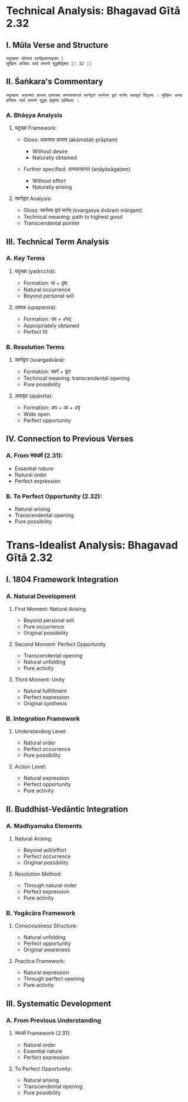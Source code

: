 # Technical Analysis: Bhagavad Gītā 2.32

## I. Mūla Verse and Structure

```sanskrit
यदृच्छया चोपपन्नं स्वर्गद्वारमपावृतम् |
सुखिनः क्षत्रियाः पार्थ लभन्ते युद्धमीदृशम् || 32 ||
```

## II. Śaṅkara's Commentary

```sanskrit
यदृच्छया अकामतः प्राप्तम् उपपन्नम् अनायासागतं स्वर्गद्वारं स्वर्गस्य द्वारं मार्गम् अपावृतं विवृतम् । सुखिनः धन्याः क्षत्रियाः पार्थ लभन्ते युद्धम् ईदृशम् एवंविधम् ।
```

### A. Bhāṣya Analysis
1. यदृच्छा Framework:
   - Gloss: अकामतः प्राप्तम् (akāmataḥ prāptam)
      * Without desire
      * Naturally obtained

   - Further specified: अनायासागतं (anāyāsāgataṃ)
      * Without effort
      * Naturally arising

2. स्वर्गद्वार Analysis:
   - Gloss: स्वर्गस्य द्वारं मार्गम् (svargasya dvāraṃ mārgam)
   - Technical meaning: path to highest good
   - Transcendental pointer

## III. Technical Term Analysis

### A. Key Terms
1. यदृच्छा (yadṛcchā):
   - Formation: या + दृश्
   - Natural occurrence
   - Beyond personal will

2. उपपन्न (upapanna):
   - Formation: उप + √पद्
   - Appropriately obtained
   - Perfect fit

### B. Resolution Terms
1. स्वर्गद्वार (svargadvāra):
   - Formation: स्वर्ग + द्वार
   - Technical meaning: transcendental opening
   - Pure possibility

2. अपावृत (apāvṛta):
   - Formation: अप + आ + √वृ
   - Wide open
   - Perfect opportunity

## IV. Connection to Previous Verses

### A. From स्वधर्म (2.31):
   - Essential nature
   - Natural order
   - Perfect expression

### B. To Perfect Opportunity (2.32):
   - Natural arising
   - Transcendental opening
   - Pure possibility
# Trans-Idealist Analysis: Bhagavad Gītā 2.32

## I. 1804 Framework Integration

### A. Natural Development
1. First Moment: Natural Arising
   - Beyond personal will
   - Pure occurrence
   - Original possibility

2. Second Moment: Perfect Opportunity
   - Transcendental opening
   - Natural unfolding
   - Pure activity

3. Third Moment: Unity
   - Natural fulfillment
   - Perfect expression
   - Original synthesis

### B. Integration Framework
1. Understanding Level:
   - Natural order
   - Perfect occurrence
   - Pure possibility

2. Action Level:
   - Natural expression
   - Perfect opportunity
   - Pure activity

## II. Buddhist-Vedāntic Integration

### A. Madhyamaka Elements
1. Natural Arising:
   - Beyond will/effort
   - Perfect occurrence
   - Original possibility

2. Resolution Method:
   - Through natural order
   - Perfect expression
   - Pure activity

### B. Yogācāra Framework
1. Consciousness Structure:
   - Natural unfolding
   - Perfect opportunity
   - Original awareness

2. Practice Framework:
   - Natural expression
   - Through perfect opening
   - Pure activity

## III. Systematic Development

### A. From Previous Understanding
1. स्वधर्म Framework (2.31):
   - Natural order
   - Essential nature
   - Perfect expression

2. To Perfect Opportunity:
   - Natural arising
   - Transcendental opening
   - Pure possibility
